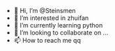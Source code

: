 - 👋 Hi, I’m @Steinsmen
- 👀 I’m interested in zhuifan
- 🌱 I’m currently learning python
- 💞️ I’m looking to collaborate on ...
- 📫 How to reach me qq

<!---
Steinsmen/Steinsmen is a ✨ special ✨ repository because its `README.md` (this file) appears on your GitHub profile.
You can click the Preview link to take a look at your changes.
--->
